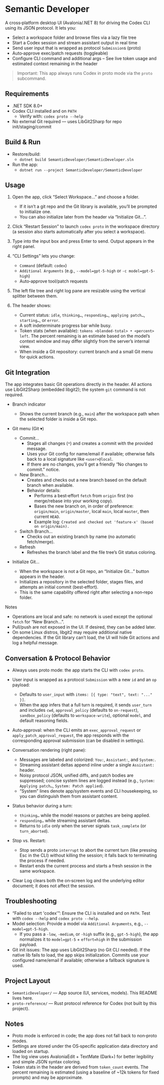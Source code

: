 # Semantic Developer

A cross‑platform desktop UI (Avalonia/.NET 8) for driving the Codex CLI using its JSON protocol. It lets you:

- Select a workspace folder and browse files via a lazy file tree
- Start a Codex session and stream assistant output in real time
- Send user input that is wrapped as protocol `Submission`s (proto)
- Auto‑approve exec/patch requests (toggleable)
- Configure CLI command and additional args
– See live token usage and estimated context remaining in the header

> Important: This app always runs Codex in proto mode via the `proto` subcommand.

## Requirements

- .NET SDK 8.0+
- Codex CLI installed and on `PATH`
  - Verify with: `codex proto --help`
- No external Git required — uses LibGit2Sharp for repo init/staging/commit

## Build & Run

- Restore/build:
  - `dotnet build SemanticDeveloper/SemanticDeveloper.sln`
- Run the app:
  - `dotnet run --project SemanticDeveloper/SemanticDeveloper`

## Usage

1. Open the app, click “Select Workspace…” and choose a folder.
   - If it isn’t a git repo and the Git library is available, you’ll be prompted to initialize one.
   - You can also initialize later from the header via “Initialize Git…”.
2. Click “Restart Session” to launch `codex proto` in the workspace directory (a session also starts automatically after you select a workspace).
3. Type into the input box and press Enter to send. Output appears in the right panel.
4. “CLI Settings” lets you change:
   - `Command` (default: `codex`)
   - `Additional Arguments` (e.g., `--model=gpt-5-high` or `-c model=gpt-5-high`)
   - Auto‑approve tool/patch requests

5. The left file tree and right log pane are resizable using the vertical splitter between them.

6. The header shows:
   - Current status: `idle`, `thinking…`, `responding…`, `applying patch…`, `starting…`, or `error`.
   - A soft indeterminate progress bar while busy.
   - Token stats (when available): `tokens <blended-total> • <percent> left`.
     The percent remaining is an estimate based on the model’s context window and may differ slightly from the server’s internal view.
   - When inside a Git repository: current branch and a small Git menu for quick actions.

## Git Integration

The app integrates basic Git operations directly in the header. All actions use LibGit2Sharp (embedded libgit2); the system `git` command is not required.

- Branch indicator
  - Shows the current branch (e.g., `main`) after the workspace path when the selected folder is inside a Git repo.

- Git menu (Git ▾)
  - Commit…
    - Stages all changes (`*`) and creates a commit with the provided message.
    - Uses your Git config for name/email if available; otherwise falls back to a local signature like `<user>@local`.
    - If there are no changes, you’ll get a friendly “No changes to commit.” notice.
  - New Branch…
    - Creates and checks out a new branch based on the default branch when available.
    - Behavior details:
      - Performs a best‑effort `fetch` from `origin` first (no merge/rebase into your working copy).
      - Bases the new branch on, in order of preference: `origin/main`, `origin/master`, local `main`, local `master`, then current `HEAD`.
      - Example log: `Created and checked out 'feature-x' (based on origin/main).`
  - Switch Branch…
    - Checks out an existing branch by name (no automatic fetch/merge).
  - Refresh
    - Refreshes the branch label and the file tree’s Git status coloring.

- Initialize Git…
  - When the workspace is not a Git repo, an “Initialize Git…” button appears in the header.
  - Initializes a repository in the selected folder, stages files, and attempts an initial commit (best‑effort).
  - This is the same capability offered right after selecting a non‑repo folder.

Notes
- Operations are local and safe: no network is used except the optional `fetch` for “New Branch…”.
- Pull/push are not exposed in the UI. If desired, they can be added later.
- On some Linux distros, libgit2 may require additional native dependencies. If the Git library can’t load, the UI will hide Git actions and log a helpful message.

## Conversation & Protocol Behavior

- Always uses proto mode: the app starts the CLI with `codex proto`.
- User input is wrapped as a protocol `Submission` with a new `id` and an `op` payload:
  - Defaults to `user_input` with `items: [{ type: "text", text: "..." }]`.
  - When the app infers that a full turn is required, it sends `user_turn` and includes
    `cwd`, `approval_policy` (defaults to `on-request`), `sandbox_policy` (defaults to
    `workspace-write`), optional `model`, and default reasoning fields.
- Auto‑approval: when the CLI emits an `exec_approval_request` or `apply_patch_approval_request`,
  the app responds with the corresponding approval submission (can be disabled in settings).

- Conversation rendering (right pane):
  - Messages are labeled and colorized: `You:`, `Assistant:`, and `System:`.
  - Streaming assistant deltas append inline under a single `Assistant:` header.
  - Noisy protocol JSON, unified diffs, and patch bodies are suppressed; concise system lines are logged instead (e.g., `System: Applying patch…`, `System: Patch applied`).
  - “System” lines denote app/system events and CLI housekeeping, so you can distinguish them from assistant content.

- Status behavior during a turn:
  - `thinking…` while the model reasons or patches are being applied.
  - `responding…` while streaming assistant deltas.
  - Returns to `idle` only when the server signals `task_complete` (or `turn_aborted`).

- Stop vs. Restart:
  - Stop sends a proto `interrupt` to abort the current turn (like pressing Esc in the CLI) without killing the session; it falls back to terminating the process if needed.
  - Restart ends the current process and starts a fresh session in the same workspace.

- Clear Log clears both the on‑screen log and the underlying editor document; it does not affect the session.

## Troubleshooting

- “Failed to start 'codex'”: Ensure the CLI is installed and on `PATH`. Test with `codex --help` and `codex proto --help`.
- Model selection: Provide a model via `Additional Arguments`, e.g., `--model=gpt-5-high`.
  - If you pass a `-low`, `-medium`, or `-high` suffix (e.g., `gpt-5-high`), the app normalizes it to `model=gpt-5` + `effort=high` in the submission payload.
- Git init issues: The app uses LibGit2Sharp (no Git CLI needed). If the native lib fails to load, the app skips initialization. Commits use your configured name/email if available; otherwise a fallback signature is used.

## Project Layout

- `SemanticDeveloper/` — App source (UI, services, models). This README lives here.
- `proto-reference/` — Rust protocol reference for Codex (not built by this project).

## Notes

- Proto mode is enforced in code; the app does not fall back to non‑proto modes.
- Settings are stored under the OS‑specific application data directory and loaded on startup.
- The log view uses AvaloniaEdit + TextMate (Dark+) for better legibility and simple JSON syntax coloring.
- Token stats in the header are derived from `token_count` events. The percent remaining is estimated (using a baseline of ~12k tokens for fixed prompts) and may be approximate.
